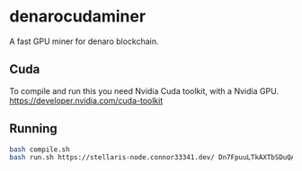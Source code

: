 # denarocudaminer
A fast GPU miner for denaro blockchain.

## Cuda
To compile and run this you need Nvidia Cuda toolkit, with a Nvidia GPU.
https://developer.nvidia.com/cuda-toolkit

## Running
```bash
bash compile.sh
bash run.sh https://stellaris-node.connor33341.dev/ Dn7FpuuLTkAXTbSDuQALMSQVzy4Mp1RWc69ZnddciNa7o
```